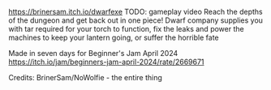 https://brinersam.itch.io/dwarfexe
TODO: gameplay video
Reach the depths of the dungeon and get back out in one piece!
Dwarf company supplies you with tar required for your torch to function, fix the leaks and power the machines to keep your lantern going, or suffer the horrible fate

Made in seven days for Beginner's Jam April 2024
https://itch.io/jam/beginners-jam-april-2024/rate/2669671

Credits:
BrinerSam/NoWolfie - the entire thing




